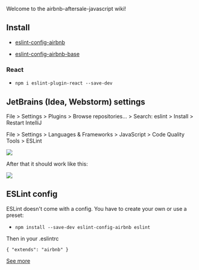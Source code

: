 Welcome to the airbnb-aftersale-javascript wiki!

## Install

* [eslint-config-airbnb](https://github.com/airbnb/javascript/tree/master/packages/eslint-config-airbnb)

* [eslint-config-airbnb-base](https://github.com/airbnb/javascript/tree/master/packages/eslint-config-airbnb-base)

### React

* `npm i eslint-plugin-react --save-dev`

## JetBrains (Idea, Webstorm) settings

File > Settings > Plugins > Browse repositories... > Search: eslint > Install > Restart IntelliJ

File > Settings > Languages & Frameworks > JavaScript > Code Quality Tools > ESLint

![](https://i.stack.imgur.com/Dr8EW.png)

After that it should work like this:

![](https://i.stack.imgur.com/IvIZt.png)

## ESLint config

ESLint doesn't come with a config. You have to create your own or use a preset:

* `npm install --save-dev eslint-config-airbnb eslint`

Then in your .eslintrc

`
{
  "extends": "airbnb"
}
`

[See more](http://stackoverflow.com/questions/34700062/intellij-plugin-airbnb-eslint-w-react)




